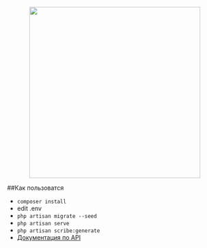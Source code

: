 <p align="center"><a href="https://laravel.com" target="_blank"><img src="https://raw.githubusercontent.com/laravel/art/master/logo-lockup/5%20SVG/2%20CMYK/1%20Full%20Color/laravel-logolockup-cmyk-red.svg" width="400"></a></p>

##Как пользоватся

- `composer install`
- edit .env
- `php artisan migrate --seed`
- `php artisan serve`
- `php artisan scribe:generate`
- [Документация по API](http://127.0.0.1:8000/docs)
